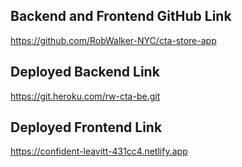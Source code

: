 ## Backend and Frontend GitHub Link
https://github.com/RobWalker-NYC/cta-store-app

## Deployed Backend Link
https://git.heroku.com/rw-cta-be.git

## Deployed Frontend Link
https://confident-leavitt-431cc4.netlify.app

